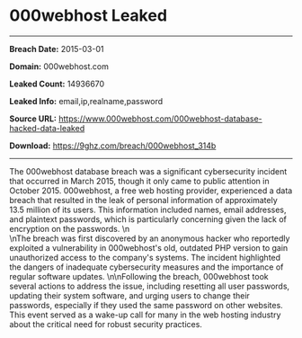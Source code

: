 # 000webhost Leaked

------------
**Breach Date:** 2015-03-01

**Domain:** 000webhost.com

**Leaked Count:** 14936670

**Leaked Info:** email,ip,realname,password

**Source URL:** https://www.000webhost.com/000webhost-database-hacked-data-leaked

**Download:** https://9ghz.com/breach/000webhost_314b

------------
The 000webhost database breach was a significant cybersecurity incident that occurred in March 2015, though it only came to public attention in October 2015. 000webhost, a free web hosting provider, experienced a data breach that resulted in the leak of personal information of approximately 13.5 million of its users. This information included names, email addresses, and plaintext passwords, which is particularly concerning given the lack of encryption on the passwords. \n<br>\nThe breach was first discovered by an anonymous hacker who reportedly exploited a vulnerability in 000webhost\'s old, outdated PHP version to gain unauthorized access to the company\'s systems. The incident highlighted the dangers of inadequate cybersecurity measures and the importance of regular software updates. \n\nFollowing the breach, 000webhost took several actions to address the issue, including resetting all user passwords, updating their system software, and urging users to change their passwords, especially if they used the same password on other websites. This event served as a wake-up call for many in the web hosting industry about the critical need for robust security practices.
